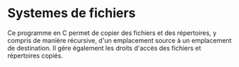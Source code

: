 # Systemes de fichiers
Ce programme en C permet de copier des fichiers et des répertoires, y compris de manière récursive, d'un emplacement source à un emplacement de destination. Il gère également les droits d'accès des fichiers et répertoires copiés.
